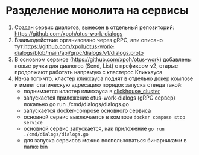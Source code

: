 # Разделение монолита на сервисы

1. Создан сервис диалогов, вынесен в отдельный репозиторий: https://github.com/xpoh/otus-work-dialogs
2. Взаимодействие организовано через gRPC, апи описано тут:https://github.com/xpoh/otus-work-dialogs/blob/main/api/grpc/dialogs/v1/dialogs.proto
3. В основном сервисе (https://github.com/xpoh/otus-work) добавлены новые ручки для диалогов (Send, List) с префиксом v2, старые продолжают работать напрямую с кластерос Кликхауса
4. Из-за того что, кластер кликхауса поднят в отдельно докер композе и имеет статическую адресацию порядок запуска стенда такой:
   - поднимается кластер кликхауса в [clickhouse_cluster](..%2F..%2Fclickhouse_cluster)
   - запускается приложение otus-work-dialogs (gRPC сервер) локально go run ./cmd/dialogs/dialogs.go
   - запускается docker-compose основного сервиса
   - основной сервис выключается в композе `docker compose stop service`
   - основной сервис запускается, как приложение `go run ./cmd/dialogs/dialogs.go`
   - для запуска сервисов можно воспользоваться бинарниками в папке bin